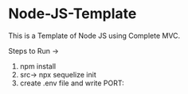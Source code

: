 # Node-JS-Template
This is a Template of Node JS using Complete MVC.

Steps to Run ->

1. npm install
2. src-> npx sequelize init
3. create .env file and write 
                        PORT:<port number>

